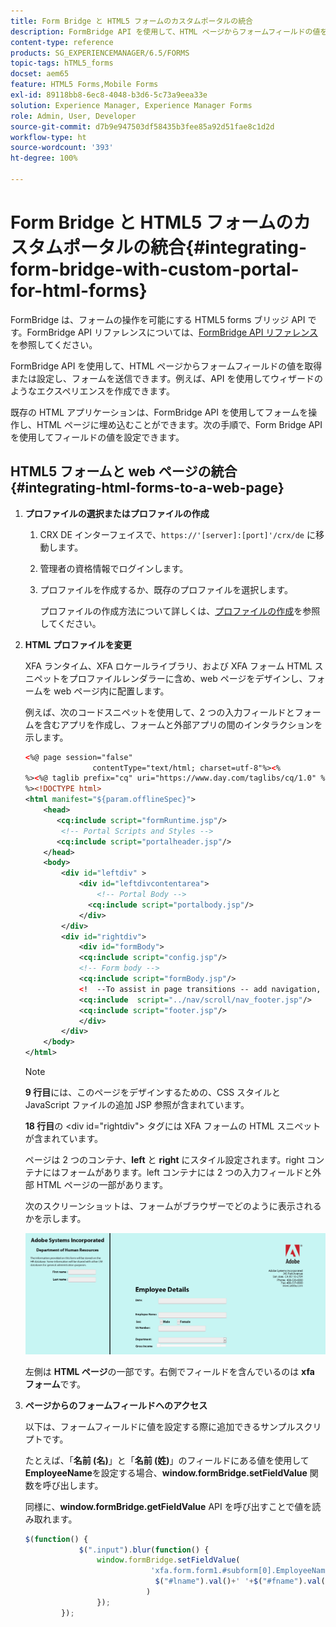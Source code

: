 ```yaml
---
title: Form Bridge と HTML5 フォームのカスタムポータルの統合
description: FormBridge API を使用して、HTML ページからフォームフィールドの値を取得または設定し、フォームを送信できます。
content-type: reference
products: SG_EXPERIENCEMANAGER/6.5/FORMS
topic-tags: hTML5_forms
docset: aem65
feature: HTML5 Forms,Mobile Forms
exl-id: 89118bb8-6ec8-4048-b3d6-5c73a9eea33e
solution: Experience Manager, Experience Manager Forms
role: Admin, User, Developer
source-git-commit: d7b9e947503df58435b3fee85a92d51fae8c1d2d
workflow-type: ht
source-wordcount: '393'
ht-degree: 100%

---
```


# Form Bridge と HTML5 フォームのカスタムポータルの統合{#integrating-form-bridge-with-custom-portal-for-html-forms}

FormBridge は、フォームの操作を可能にする HTML5 forms ブリッジ API です。FormBridge API リファレンスについては、[FormBridge API リファレンス](/help/forms/using/form-bridge-apis.md)を参照してください。

FormBridge API を使用して、HTML ページからフォームフィールドの値を取得または設定し、フォームを送信できます。例えば、API を使用してウィザードのようなエクスペリエンスを作成できます。

既存の HTML アプリケーションは、FormBridge API を使用してフォームを操作し、HTML ページに埋め込むことができます。次の手順で、Form Bridge API を使用してフィールドの値を設定できます。

## HTML5 フォームと web ページの統合 {#integrating-html-forms-to-a-web-page}

1. **プロファイルの選択またはプロファイルの作成**

   1. CRX DE インターフェイスで、`https://'[server]:[port]'/crx/de` に移動します。
   1. 管理者の資格情報でログインします。
   1. プロファイルを作成するか、既存のプロファイルを選択します。

      プロファイルの作成方法について詳しくは、[プロファイルの作成](/help/forms/using/custom-profile.md)を参照してください。

1. **HTML プロファイルを変更**

   XFA ランタイム、XFA ロケールライブラリ、および XFA フォーム HTML スニペットをプロファイルレンダラーに含め、web ページをデザインし、フォームを web ページ内に配置します。

   例えば、次のコードスニペットを使用して、2 つの入力フィールドとフォームを含むアプリを作成し、フォームと外部アプリの間のインタラクションを示します。

   ```xml
   <%@ page session="false"
                  contentType="text/html; charset=utf-8"%><%
   %><%@ taglib prefix="cq" uri="https://www.day.com/taglibs/cq/1.0" %><%
   %><!DOCTYPE html>
   <html manifest="${param.offlineSpec}">
       <head>
          <cq:include script="formRuntime.jsp"/>
           <!-- Portal Scripts and Styles -->
          <cq:include script="portalheader.jsp"/>
       </head>
       <body>
           <div id="leftdiv" >
               <div id="leftdivcontentarea">
                   <!-- Portal Body -->
                 <cq:include script="portalbody.jsp"/>
               </div>
           </div>
           <div id="rightdiv">
               <div id="formBody">
               <cq:include script="config.jsp"/>
               <!-- Form body -->
               <cq:include script="formBody.jsp"/>
               <!  --To assist in page transitions -- add navigation, based on scrolling -->
               <cq:include  script="../nav/scroll/nav_footer.jsp"/>
               <cq:include script="footer.jsp"/>
               </div>
           </div>
       </body>
   </html>
   ```

   >[!NOTE]
   >
   >**9 行目**&#x200B;には、このページをデザインするための、CSS スタイルと JavaScript ファイルの追加 JSP 参照が含まれています。
   >
   >
   >**18 行目**&#x200B;の &lt;div id=&quot;rightdiv&quot;> タグには XFA フォームの HTML スニペットが含まれています。
   >
   >
   ページは 2 つのコンテナ、**left** と **right** にスタイル設定されます。right コンテナにはフォームがあります。left コンテナには 2 つの入力フィールドと外部 HTML ページの一部があります。
   >
   >
   次のスクリーンショットは、フォームがブラウザーでどのように表示されるかを示します。

   ![ポータル](assets/portal.jpg)

   左側は **HTML ページ**&#x200B;の一部です。右側でフィールドを含んでいるのは **xfa フォーム**&#x200B;です。

1. **ページからのフォームフィールドへのアクセス**

   以下は、フォームフィールドに値を設定する際に追加できるサンプルスクリプトです。

   たとえば、「**名前 (名)**」と「**名前 (姓)**」のフィールドにある値を使用して **EmployeeName**&#x200B;を設定する場合、**window.formBridge.setFieldValue** 関数を呼び出します。

   同様に、**window.formBridge.getFieldValue** API を呼び出すことで値を読み取れます。

   ```javascript
   $(function() {
               $(".input").blur(function() {
                   window.formBridge.setFieldValue(
                               'xfa.form.form1.#subform[0].EmployeeName',
                                $("#lname").val()+' '+$("#fname").val()
                              )
                   });
           });
   ```
